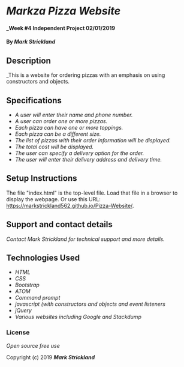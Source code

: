 # _Markza Pizza Website_

#### _Week #4 Independent Project 02/01/2019

#### By _**Mark Strickland**_

## Description

_This is a website for ordering pizzas with an emphasis on using constructors and objects.

## Specifications

* _A user will enter their name and phone number._
* _A user can order one or more pizzas._
* _Each pizza can have one or more toppings._
* _Each pizza can be a different size._
* _The list of pizzas with their order information will be displayed._
* _The total cost will be displayed._
* _The user can specify a delivery option for the order._
* _The user will enter their delivery address and delivery time._

## Setup Instructions

The file "index.html" is the top-level file. Load that file in a browser to display the webpage. Or use this URL: https://markstrickland562.github.io/Pizza-Website/.

## Support and contact details

_Contact Mark Strickland for technical support and more details._

## Technologies Used

* _HTML_
* _CSS_
* _Bootstrap_
* _ATOM_
* _Command prompt_
* _javascript (with constructors and objects and event listeners_
* _jQuery_
* _Various websites including Google and Stackdump_

### License
_Open source free use_

Copyright (c) 2019 **_Mark Strickland_**
